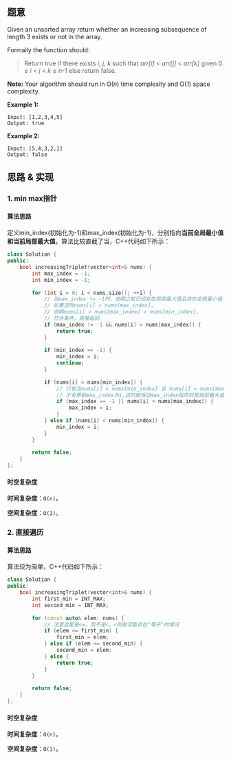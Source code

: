 ## 题意

Given an unsorted array return whether an increasing subsequence of length 3 exists or not in the array.

Formally the function should:

> Return true if there exists *i, j, k*
> such that *arr[i]* < *arr[j]* < *arr[k]* given 0 ≤ *i* < *j* < *k* ≤ *n*-1 else return false.

**Note:** Your algorithm should run in O(*n*) time complexity and O(*1*) space complexity.

**Example 1:**

```
Input: [1,2,3,4,5]
Output: true
```

**Example 2:**

```
Input: [5,4,3,2,1]
Output: false
```

## 思路 & 实现

### 1. min max指针

#### **算法思路**

定义min_index(初始化为-1)和max_index(初始化为-1)，分别指向**当前全局最小值和当前局部最大值**，算法比较直截了当，C++代码如下所示：

```C++
class Solution {
public:
    bool increasingTriplet(vector<int>& nums) {
        int max_index = -1;
        int min_index = -1;
        
        for (int i = 0; i < nums.size(); ++i) {
          	// 当max_index != -1时，说明之前已经存在局部最大值且存在全局最小值了，
          	// 如果这时nums[i] > nums[max_index]，
          	// 说明nums[i] > nums[max_index] > nums[min_index]，
          	// 符合条件，直接返回
            if (max_index != -1 && nums[i] > nums[max_index]) {
                return true;
            }
            
            if (min_index == -1) {
                min_index = i;
                continue;
            }
            
            if (nums[i] > nums[min_index]) {
              	// 只有当nums[i] > nums[min_index] 且 nums[i] < nums[max_index]，
              	// 才会更新max_index为i,这时能保证max_index指向的是局部最大值
                if (max_index == -1 || nums[i] < nums[max_index]) {
                    max_index = i;
                }
            } else if (nums[i] < nums[min_index]) {
                min_index = i;
            }
        }
        
        return false;
    }
};
```

#### **时空复杂度**

**时间复杂度**：`O(n)`。

**空间复杂度**：`O(1)`。

### 2. 直接遍历

#### **算法思路**

算法较为简单，C++代码如下所示：

```C++
class Solution {
public:
    bool increasingTriplet(vector<int>& nums) {
        int first_min = INT_MAX;
        int second_min = INT_MAX;
        
        for (const auto& elem: nums) {
          	// 注意这里是<=，而不是<，<则有可能存在"等于"的情况
            if (elem <= first_min) {
                first_min = elem;
            } else if (elem <= second_min) {
                second_min = elem;
            } else {
                return true;
            }
        }
        
        return false;
    }
};
```

#### **时空复杂度**

**时间复杂度**：`O(n)`。

**空间复杂度**：`O(1)`。

